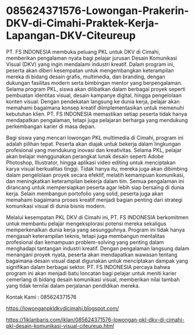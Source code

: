 # 085624371576-Lowongan-Prakerin-DKV-di-Cimahi-Praktek-Kerja-Lapangan-DKV-Citeureup
PT. FS INDONESIA membuka peluang PKL untuk DKV di Cimahi, memberikan pengalaman nyata bagi pelajar jurusan Desain Komunikasi Visual (DKV) yang ingin mendalami industri kreatif. Dalam program ini, peserta akan diberi kesempatan untuk mengembangkan keterampilan mereka di bidang desain grafis, multimedia, dan branding, dengan dukungan fasilitas modern serta bimbingan mentor yang berpengalaman. Selama program PKL, siswa akan dilibatkan dalam berbagai proyek seperti pembuatan identitas visual, desain kampanye digital, hingga pengelolaan konten visual. Dengan pendekatan langsung ke dunia kerja, pelajar akan memahami bagaimana konsep kreatif diimplementasikan untuk memenuhi kebutuhan klien. PT. FS INDONESIA memastikan setiap peserta tidak hanya mendapatkan pengalaman, tetapi juga pelajaran berharga yang mendukung perkembangan karier di masa depan.

Bagi siswa yang mencari lowongan PKL multimedia di Cimahi, program ini adalah pilihan tepat. Peserta akan diajak untuk bekerja dalam lingkungan profesional yang mendukung inovasi dan kreativitas. Selama PKL, pelajar akan belajar menggunakan perangkat lunak desain seperti Adobe Photoshop, Illustrator, hingga aplikasi video editing untuk menciptakan karya visual berkualitas tinggi. Tidak hanya itu, mereka juga akan dibimbing dalam pengelolaan proyek secara efektif, melatih kemampuan komunikasi, dan meningkatkan keterampilan bekerja dalam tim. Semua pengalaman ini dirancang untuk mempersiapkan peserta agar lebih siap bersaing di dunia kerja. Selain membangun portofolio yang solid, peserta juga akan memahami bagaimana proses kreatif menjadi bagian penting dari strategi komunikasi visual di dunia bisnis modern.

Melalui kesempatan PKL DKV di Cimahi ini, PT. FS INDONESIA berkomitmen untuk membantu pelajar mengeksplorasi potensi mereka sekaligus memperkenalkan dunia kerja yang sesungguhnya. Program ini tidak hanya mengasah keterampilan teknis, tetapi juga membangun mentalitas profesional dan kemampuan problem-solving yang penting dalam menghadapi tantangan industri kreatif. Dengan pengalaman langsung dalam menangani proyek nyata, peserta akan mendapatkan wawasan tentang bagaimana desain visual dapat digunakan untuk menciptakan dampak yang signifikan dalam berbagai sektor. PT. FS INDONESIA percaya bahwa program ini akan menjadi batu loncatan bagi pelajar untuk meniti karier cemerlang di bidang desain komunikasi visual, memberikan nilai tambah yang tidak ternilai dalam perjalanan pendidikan mereka.

Kontak Kami : 085624371576

https://lowonganpkldkvdicimahi.blogspot.com/

https://1iklanbaris.com/iklan/085624371576-lowongan-pkl-dkv-di-cimahi-pkl-desain-komunikasi-visual-citeureup.html
